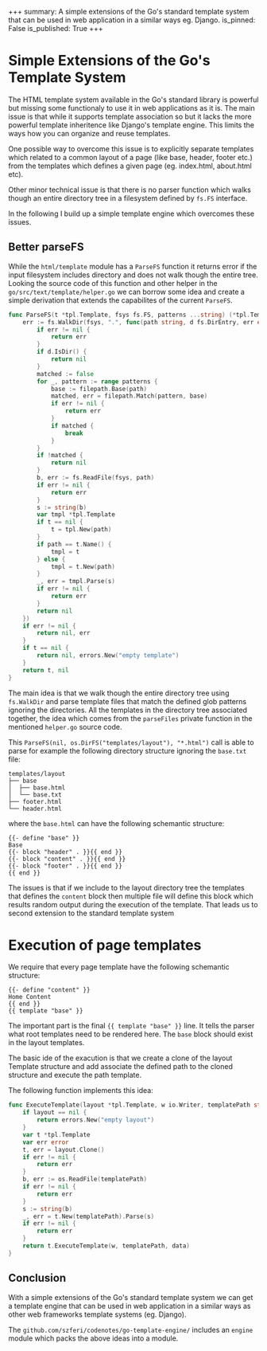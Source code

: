 +++
summary: A simple extensions of the Go's standard template system that can be used in web application in a similar ways eg. Django. 
is_pinned: False
is_published: True
+++

# Simple Extensions of the Go's Template System

The HTML template system available in the Go's standard library is powerful but missing some functionaly to use it in web applications as it is.
The main issue is that while it supports template association so but it lacks the more powerful template inheritence like Django's template engine.
This limits the ways how you can organize and reuse templates.

One possible way to overcome this issue is to explicitly separate templates which related to a common layout of a page (like base, header, footer etc.) from the templates which defines a given page (eg. index.html, about.html etc).

Other minor technical issue is that there is no parser function which walks though an entire directory tree in a filesystem defined by `fs.FS` interface.

In the following I build up a simple template engine which overcomes these issues.

## Better parseFS

While the `html/template` module has a `ParseFS` function it returns error if the input filesystem includes directory and does not walk though the entire tree. Looking the
source code of this function and other helper in the `go/src/text/template/helper.go`
we can borrow some idea and create a simple derivation that extends the capabilites of
the current `ParseFS`.

```go
func ParseFS(t *tpl.Template, fsys fs.FS, patterns ...string) (*tpl.Template, error) {
	err := fs.WalkDir(fsys, ".", func(path string, d fs.DirEntry, err error) error {
		if err != nil {
			return err
		}
		if d.IsDir() {
			return nil
		}
		matched := false
		for _, pattern := range patterns {
			base := filepath.Base(path)
			matched, err = filepath.Match(pattern, base)
			if err != nil {
				return err
			}
			if matched {
				break
			}
		}
		if !matched {
			return nil
		}
		b, err := fs.ReadFile(fsys, path)
		if err != nil {
			return err
		}
		s := string(b)
		var tmpl *tpl.Template
		if t == nil {
			t = tpl.New(path)
		}
		if path == t.Name() {
			tmpl = t
		} else {
			tmpl = t.New(path)
		}
		_, err = tmpl.Parse(s)
		if err != nil {
			return err
		}
		return nil
	})
	if err != nil {
		return nil, err
	}
	if t == nil {
		return nil, errors.New("empty template")
	}
	return t, nil
}
```

The main idea is that we walk though the entire directory tree using `fs.WalkDir`
and parse template files that match the defined glob patterns ignoring the directories.
All the templates in the
directory tree associated together, the idea which comes from the `parseFiles` private function
in the mentioned `helper.go` source code.

This `ParseFS(nil, os.DirFS("templates/layout"), "*.html")` call is able to parse for example the following directory structure ignoring the `base.txt` file:

```text
templates/layout
├── base
│  ├── base.html
│  └── base.txt
├── footer.html
└── header.html
```

where the `base.html` can have the following schemantic structure:

```text
{{- define "base" }}
Base
{{- block "header" . }}{{ end }}
{{- block "content" . }}{{ end }}
{{- block "footer" . }}{{ end }}
{{ end }}
```

The issues is that if we include to the layout directory tree the templates that defines
the `content` block then multiple file will define this block which results random
output during the execution of the template. That leads us to second extension to
the standard template system

# Execution of page templates

We require that every page template have the following schemantic structure:

```text
{{- define "content" }}
Home Content
{{ end }}
{{ template "base" }}
```

The important part is the final `{{ template "base" }}` line. It tells the parser
what root templates need to be rendered here. The `base` block should exist in the
layout templates.

The basic ide of the exacution is that we create a clone of the layout Template structure
and add associate the defined path to the cloned structure and execute the path template.

The following function implements this idea:

```go
func ExecuteTemplate(layout *tpl.Template, w io.Writer, templatePath string, data any) error {
	if layout == nil {
		return errors.New("empty layout")
	}
	var t *tpl.Template
	var err error
	t, err = layout.Clone()
	if err != nil {
		return err
	}
	b, err := os.ReadFile(templatePath)
	if err != nil {
		return err
	}
	s := string(b)
	_, err = t.New(templatePath).Parse(s)
	if err != nil {
		return err
	}
	return t.ExecuteTemplate(w, templatePath, data)
}
```

## Conclusion

With a simple extensions of the Go's standard template system we can get
a template engine that can be used in web application in a similar ways as other web frameworks
template systems (eg. Django).

The `github.com/szferi/codenotes/go-template-engine/` includes an `engine` module which packs
the above ideas into a module.
